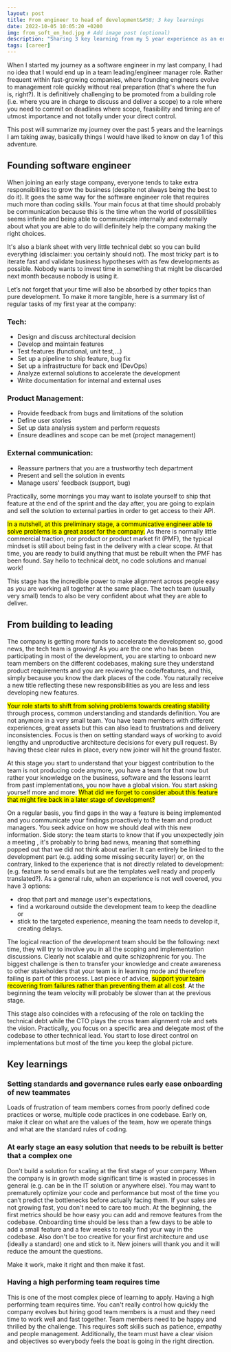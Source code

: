 ```yaml
---
layout: post
title: From engineer to head of development&#58; 3 key learnings 
date: 2022-10-05 10:05:20 +0200
img: from_soft_en_hod.jpg # Add image post (optional)
description: "Sharing 3 key learning from my 5 year experience as an engineer in a growing company"
tags: [career]
---
```


When I started my journey as a software engineer in my last company, I had no idea that I would end up in a team leading/engineer manager role. Rather frequent within fast-growing companies, where founding engineers evolve to management role quickly without real preparation (that's where the fun is, right?). It is definitively challenging to be promoted from a building role (i.e. where you are in charge to discuss and deliver a scope) to a role where you need to commit on deadlines where scope, feasibility and timing are of utmost importance and not totally under your direct control. 

<div class="banner">
This post will summarize my journey over the past 5 years and the learnings I am taking away, basically things I would have liked to know on day 1 of this adventure.
</div>

## Founding software engineer

When joining an early stage company, everyone tends to take extra responsibilities to grow the business (despite not always being the best to do it). It goes the same way for the software engineer role that requires much more than coding skills. Your main focus at that time should probably be communication because this is the time when the world of possibilities seems infinite and being able to communicate internally and externally about what you are able to do will definitely help the company making the right choices.

It's also a blank sheet with very little technical debt so you can build everything (disclaimer: you certainly should not). The most tricky part is to iterate fast and validate business hypotheses with as few developments as possible. Nobody wants to invest time in something that might be discarded next month because nobody is using it.

Let’s not forget that your time will also be absorbed by other topics than pure development. To make it more tangible, here is a summary list of regular tasks of my first year at the company:


### Tech:
- Design and discuss architectural decision
- Develop and maintain features
- Test features (functional, unit test,...)
- Set up a pipeline to ship feature, bug fix
- Set up a infrastructure for back end (DevOps)
- Analyze external solutions to accelerate the development
- Write documentation for internal and external uses


### Product Management:
- Provide feedback from bugs and limitations of the solution
- Define user stories
- Set up data analysis system and perform requests
- Ensure deadlines and scope can be met (project management)


### External communication:
- Reassure partners that you are a trustworthy tech department
- Present and sell the solution in events 
- Manage users' feedback (support, bug)


Practically, some mornings you may want to isolate yourself to ship that feature at the end of the sprint and the day after, you are going to explain and sell the solution to external parties in order to get access to their API.

<mark>In a nutshell, at this preliminary stage, a communicative engineer able to solve problems is a great asset for the company.</mark> As there is normally little commercial traction, nor product or product market fit (PMF), the typical mindset is still about being fast in the delivery with a clear scope. At that time, you are ready to build anything that must be rebuilt when the PMF has been found. Say hello to technical debt, no code solutions and manual work!

<div class="banner">
This stage has the incredible power to make alignment across people easy as you are working all together at the same place. The tech team (usually very small) tends to also be very confident about what they are able to deliver.
</div>


## From building to leading
The company is getting more funds to accelerate the development so, good news, the tech team is growing! As you are the one who has been participating in most of the development, you are starting to onboard new team members on the different codebases, making sure they understand product requirements and you are reviewing the code/features, and this, simply because you know the dark places of the code. You naturally receive a new title reflecting these new responsibilities as you are less and less developing new features.

<mark>Your role starts to shift from solving problems towards creating stability</mark> through process, common understanding and standards definition. You are not anymore in a very small team. You have team members with different experiences, great assets but this can also lead to frustrations and delivery inconsistencies. Focus is then on setting standard ways of working to avoid lengthy and unproductive architecture decisions for every pull request. By having these clear rules in place, every new joiner will hit the ground faster. 

At this stage you start to understand that your biggest contribution to the team is not producing code anymore, you have a team for that now but rather your knowledge on the business, software and the lessons learnt from past implementations, you now have a global vision. You start asking yourself more and more: <mark>What did we forget to consider about this feature that might fire back in a later stage of development?</mark>

On a regular basis, you find gaps in the way a feature is being implemented and you communicate your findings proactively to the team and product managers. You seek advice on how we should deal with this new information. Side story: the team starts to know that if you unexpectedly join a meeting , it's probably to bring bad news, meaning that something popped out that we did not think about earlier. It can entirely be linked to the development part (e.g. adding some missing security layer) or, on the contrary, linked to the experience that is not directly related to development: (e.g. feature to send emails but are the templates well ready and properly translated?). As a general rule, when an experience is not well covered, you have 3 options:
- drop that part and manage user's expectations, 
- find a workaround outside the development team to keep the deadline or
- stick to the targeted experience, meaning the team needs to develop it, creating delays.

The logical reaction of the development team should be the following: next time, they will try to involve you in all the scoping and implementation discussions. Clearly not scalable and quite schizophrenic for you. The biggest challenge is then to transfer your knowledge and create awareness to other stakeholders that your team is in learning mode and therefore failing is part of this process. Last piece of advice, <mark>support your team recovering from failures rather than preventing them at all cost</mark>. At the beginning the team velocity will probably be slower than at the previous stage.

This stage also coincides with a refocusing of the role on tackling the technical debt while the CTO plays the cross team alignment role and sets the vision. Practically, you focus on a specific area and delegate most of the codebase to other technical lead. You start to lose direct control on implementations but most of the time you keep the global picture.

## Key learnings

### Setting standards and governance rules early ease onboarding of new teammates
Loads of frustration of team members comes from poorly defined code practices or worse, multiple code practices in one codebase. Early on, make it clear on what are the values of the team, how we operate things and what are the standard rules of coding.

### At early stage an easy solution that needs to be rebuilt is better that a complex one
Don't build a solution for scaling at the first stage of your company. When the company is in growth mode significant time is wasted in processes in general (e.g. can be in the IT solution or anywhere else). You may want to prematurely optimize your code and performance but most of the time you can’t predict the bottlenecks before actually facing them. If your sales are not growing fast, you don't need to care too much. At the beginning, the first metrics should be how easy you can add and remove features from the codebase. Onboarding time should be less than a few days to be able to add a small feature and a few weeks to really find your way in the codebase. Also don't be too creative for your first architecture and use (ideally a standard) one and stick to it. New joiners will thank you and it will reduce the amount the questions.

<div class="banner">
Make it work, make it right and then make it fast. 
</div>


### Having a high performing team requires time

This is one of the most complex piece of learning to apply. Having a high performing team requires time. You can't really control how quickly the company evolves but hiring good team members is a must and they need time to work well and fast together. Team members need to be happy and thrilled by the challenge. This requires soft skills such as patience, empathy and people management. Additionally, the team must have a clear vision and objectives so everybody feels the boat is going in the right direction.
